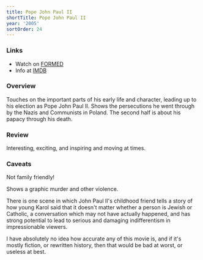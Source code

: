 ```yaml
---
title: Pope John Paul II
shortTitle: Pope John Paul II
year: '2005'
sortOrder: 24
---
```


### Links

* Watch on [FORMED](https://watch.formed.org/pope-john-paul-ii-1)
* Info at [IMDB](https://www.imdb.com/title/tt0475999/)

### Overview

Touches on the important parts of his early life and character, leading up to his election as Pope John Paul II. Shows the persecutions he went through by the Nazis and Communists in Poland. The second half is about his papacy through his death.

### Review

Interesting, exciting, and inspiring and moving at times.

### Caveats

Not family friendly!

Shows a graphic murder and other violence.

There is one scene in which John Paul II's childhood friend tells a story of how young Karol said that it doesn't matter whether a person is Jewish or Catholic, a conversation which may not have actually happened, and has strong potential to lead to serious and damaging indifferentism in impressionable viewers.

I have absolutely no idea how accurate any of this movie is, and if it's mostly fiction, or rewritten history, then that would be bad at worst, or useless at best.
